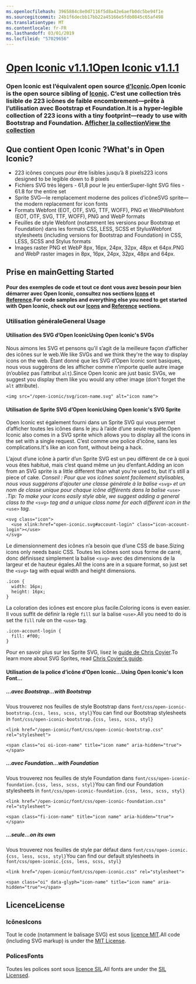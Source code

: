 ```yaml
---
ms.openlocfilehash: 3965884c8e0d7116f5d8a42e6aefb0dc5be94f1e
ms.sourcegitcommit: 24b1f6decbb17bb22a45166e5fdb0845c65af498
ms.translationtype: MT
ms.contentlocale: fr-FR
ms.lasthandoff: 03/01/2019
ms.locfileid: "57029656"
---
```

<a name="open-iconic-v111httpuseiconiccomopen"></a>[<span data-ttu-id="22782-101">Open Iconic v1.1.1</span><span class="sxs-lookup"><span data-stu-id="22782-101">Open Iconic v1.1.1</span></span>](http://useiconic.com/open)
===========

### <a name="open-iconic-is-the-open-source-sibling-of-iconichttpuseiconiccom-it-is-a-hyper-legible-collection-of-223-icons-with-a-tiny-footprintmdashready-to-use-with-bootstrap-and-foundation-view-the-collectionhttpuseiconiccomopenicons"></a><span data-ttu-id="22782-102">Open Iconic est l’équivalent open source [d’Iconic](http://useiconic.com).</span><span class="sxs-lookup"><span data-stu-id="22782-102">Open Iconic is the open source sibling of [Iconic](http://useiconic.com).</span></span> <span data-ttu-id="22782-103">C’est une collection très lisible de 223 icônes de faible encombrement&mdash;prête à l’utilisation avec Bootstrap et Foundation.</span><span class="sxs-lookup"><span data-stu-id="22782-103">It is a hyper-legible collection of 223 icons with a tiny footprint&mdash;ready to use with Bootstrap and Foundation.</span></span> [<span data-ttu-id="22782-104">Afficher la collection</span><span class="sxs-lookup"><span data-stu-id="22782-104">View the collection</span></span>](http://useiconic.com/open#icons)



## <a name="whats-in-open-iconic"></a><span data-ttu-id="22782-105">Que contient Open Iconic ?</span><span class="sxs-lookup"><span data-stu-id="22782-105">What's in Open Iconic?</span></span>

* <span data-ttu-id="22782-106">223 icônes conçues pour être lisibles jusqu’à 8 pixels</span><span class="sxs-lookup"><span data-stu-id="22782-106">223 icons designed to be legible down to 8 pixels</span></span>
* <span data-ttu-id="22782-107">Fichiers SVG très légers - 61,8 pour le jeu entier</span><span class="sxs-lookup"><span data-stu-id="22782-107">Super-light SVG files - 61.8 for the entire set</span></span> 
* <span data-ttu-id="22782-108">Sprite SVG&mdash;le remplacement moderne des polices d’icône</span><span class="sxs-lookup"><span data-stu-id="22782-108">SVG sprite&mdash;the modern replacement for icon fonts</span></span>
* <span data-ttu-id="22782-109">Formats Webfont (EOT, OTF, SVG, TTF, WOFF), PNG et WebP</span><span class="sxs-lookup"><span data-stu-id="22782-109">Webfont (EOT, OTF, SVG, TTF, WOFF), PNG and WebP formats</span></span>
* <span data-ttu-id="22782-110">Feuilles de style Webfont (notamment les versions pour Bootstrap et Foundation) dans les formats CSS, LESS, SCSS et Stylus</span><span class="sxs-lookup"><span data-stu-id="22782-110">Webfont stylesheets (including versions for Bootstrap and Foundation) in CSS, LESS, SCSS and Stylus formats</span></span>
* <span data-ttu-id="22782-111">Images raster PNG et WebP 8px, 16px, 24px, 32px, 48px et 64px.</span><span class="sxs-lookup"><span data-stu-id="22782-111">PNG and WebP raster images in 8px, 16px, 24px, 32px, 48px and 64px.</span></span>


## <a name="getting-started"></a><span data-ttu-id="22782-112">Prise en main</span><span class="sxs-lookup"><span data-stu-id="22782-112">Getting Started</span></span>

#### <a name="for-code-samples-and-everything-else-you-need-to-get-started-with-open-iconic-check-out-our-iconshttpuseiconiccomopenicons-and-referencehttpuseiconiccomopenreference-sections"></a><span data-ttu-id="22782-113">Pour des exemples de code et tout ce dont vous avez besoin pour bien démarrer avec Open Iconic, consultez nos sections [Icons](http://useiconic.com/open#icons) et [Reference](http://useiconic.com/open#reference).</span><span class="sxs-lookup"><span data-stu-id="22782-113">For code samples and everything else you need to get started with Open Iconic, check out our [Icons](http://useiconic.com/open#icons) and [Reference](http://useiconic.com/open#reference) sections.</span></span>

### <a name="general-usage"></a><span data-ttu-id="22782-114">Utilisation générale</span><span class="sxs-lookup"><span data-stu-id="22782-114">General Usage</span></span>

#### <a name="using-open-iconics-svgs"></a><span data-ttu-id="22782-115">Utilisation des SVG d’Open Iconic</span><span class="sxs-lookup"><span data-stu-id="22782-115">Using Open Iconic's SVGs</span></span>

<span data-ttu-id="22782-116">Nous aimons les SVG et pensons qu’il s’agit de la meilleure façon d’afficher des icônes sur le web.</span><span class="sxs-lookup"><span data-stu-id="22782-116">We like SVGs and we think they're the way to display icons on the web.</span></span> <span data-ttu-id="22782-117">Étant donné que les SVG d’Open Iconic sont basiques, nous vous suggérons de les afficher comme n’importe quelle autre image (n’oubliez pas l’attribut `alt`).</span><span class="sxs-lookup"><span data-stu-id="22782-117">Since Open Iconic are just basic SVGs, we suggest you display them like you would any other image (don't forget the `alt` attribute).</span></span>

```
<img src="/open-iconic/svg/icon-name.svg" alt="icon name">
```

#### <a name="using-open-iconics-svg-sprite"></a><span data-ttu-id="22782-118">Utilisation de Sprite SVG d’Open Iconic</span><span class="sxs-lookup"><span data-stu-id="22782-118">Using Open Iconic's SVG Sprite</span></span>

<span data-ttu-id="22782-119">Open Iconic est également fourni dans un Sprite SVG qui vous permet d’afficher toutes les icônes dans le jeu à l’aide d’une seule requête.</span><span class="sxs-lookup"><span data-stu-id="22782-119">Open Iconic also comes in a SVG sprite which allows you to display all the icons in the set with a single request.</span></span> <span data-ttu-id="22782-120">C’est comme une police d’icône, sans les complications.</span><span class="sxs-lookup"><span data-stu-id="22782-120">It's like an icon font, without being a hack.</span></span>

<span data-ttu-id="22782-121">L’ajout d’une icône à partir d’un Sprite SVG est un peu différent de ce à quoi vous êtes habitué, mais c’est quand même un jeu d’enfant.</span><span class="sxs-lookup"><span data-stu-id="22782-121">Adding an icon from an SVG sprite is a little different than what you're used to, but it's still a piece of cake.</span></span> <span data-ttu-id="22782-122">*Conseil : Pour que vos icônes soient facilement stylisables, nous vous suggérons d’ajouter une classe générale à la balise* `<svg>` *et un nom de classe unique pour chaque icône différents dans la balise* `<use>` *.*</span><span class="sxs-lookup"><span data-stu-id="22782-122">*Tip: To make your icons easily style able, we suggest adding a general class to the* `<svg>` *tag and a unique class name for each different icon in the* `<use>` *tag.*</span></span>  

```
<svg class="icon">
  <use xlink:href="open-iconic.svg#account-login" class="icon-account-login"></use>
</svg>
```

<span data-ttu-id="22782-123">Le dimensionnement des icônes n’a besoin que d’une CSS de base.</span><span class="sxs-lookup"><span data-stu-id="22782-123">Sizing icons only needs basic CSS.</span></span> <span data-ttu-id="22782-124">Toutes les icônes sont sous forme de carré, donc définissez simplement la balise `<svg>` avec des dimensions de la largeur et de hauteur égales.</span><span class="sxs-lookup"><span data-stu-id="22782-124">All the icons are in a square format, so just set the `<svg>` tag with equal width and height dimensions.</span></span>

```
.icon {
  width: 16px;
  height: 16px;
}
```

<span data-ttu-id="22782-125">La coloration des icônes est encore plus facile.</span><span class="sxs-lookup"><span data-stu-id="22782-125">Coloring icons is even easier.</span></span> <span data-ttu-id="22782-126">Il vous suffit de définir la règle `fill` sur la balise `<use>`.</span><span class="sxs-lookup"><span data-stu-id="22782-126">All you need to do is set the `fill` rule on the `<use>` tag.</span></span>

```
.icon-account-login {
  fill: #f00;
}
```

<span data-ttu-id="22782-127">Pour en savoir plus sur les Sprite SVG, lisez le [guide de Chris Coyier](http://css-tricks.com/svg-sprites-use-better-icon-fonts/).</span><span class="sxs-lookup"><span data-stu-id="22782-127">To learn more about SVG Sprites, read [Chris Coyier's guide](http://css-tricks.com/svg-sprites-use-better-icon-fonts/).</span></span>

#### <a name="using-open-iconics-icon-font"></a><span data-ttu-id="22782-128">Utilisation de la police d’icône d’Open Iconic...</span><span class="sxs-lookup"><span data-stu-id="22782-128">Using Open Iconic's Icon Font...</span></span>


##### <a name="with-bootstrap"></a><span data-ttu-id="22782-129">…avec Bootstrap</span><span class="sxs-lookup"><span data-stu-id="22782-129">…with Bootstrap</span></span>

<span data-ttu-id="22782-130">Vous trouverez nos feuilles de style Bootstrap dans `font/css/open-iconic-bootstrap.{css, less, scss, styl}`</span><span class="sxs-lookup"><span data-stu-id="22782-130">You can find our Bootstrap stylesheets in `font/css/open-iconic-bootstrap.{css, less, scss, styl}`</span></span>


```
<link href="/open-iconic/font/css/open-iconic-bootstrap.css" rel="stylesheet">
```


```
<span class="oi oi-icon-name" title="icon name" aria-hidden="true"></span>
```

##### <a name="with-foundation"></a><span data-ttu-id="22782-131">…avec Foundation</span><span class="sxs-lookup"><span data-stu-id="22782-131">…with Foundation</span></span>

<span data-ttu-id="22782-132">Vous trouverez nos feuilles de style Foundation dans `font/css/open-iconic-foundation.{css, less, scss, styl}`</span><span class="sxs-lookup"><span data-stu-id="22782-132">You can find our Foundation stylesheets in `font/css/open-iconic-foundation.{css, less, scss, styl}`</span></span>

```
<link href="/open-iconic/font/css/open-iconic-foundation.css" rel="stylesheet">
```


```
<span class="fi-icon-name" title="icon name" aria-hidden="true"></span>
```

##### <a name="on-its-own"></a><span data-ttu-id="22782-133">…seule</span><span class="sxs-lookup"><span data-stu-id="22782-133">…on its own</span></span>

<span data-ttu-id="22782-134">Vous trouverez nos feuilles de style par défaut dans `font/css/open-iconic.{css, less, scss, styl}`</span><span class="sxs-lookup"><span data-stu-id="22782-134">You can find our default stylesheets in `font/css/open-iconic.{css, less, scss, styl}`</span></span>

```
<link href="/open-iconic/font/css/open-iconic.css" rel="stylesheet">
```

```
<span class="oi" data-glyph="icon-name" title="icon name" aria-hidden="true"></span>
```


## <a name="license"></a><span data-ttu-id="22782-135">Licence</span><span class="sxs-lookup"><span data-stu-id="22782-135">License</span></span>

### <a name="icons"></a><span data-ttu-id="22782-136">Icônes</span><span class="sxs-lookup"><span data-stu-id="22782-136">Icons</span></span>

<span data-ttu-id="22782-137">Tout le code (notamment le balisage SVG) est sous [licence MIT](http://opensource.org/licenses/MIT).</span><span class="sxs-lookup"><span data-stu-id="22782-137">All code (including SVG markup) is under the [MIT License](http://opensource.org/licenses/MIT).</span></span>

### <a name="fonts"></a><span data-ttu-id="22782-138">Polices</span><span class="sxs-lookup"><span data-stu-id="22782-138">Fonts</span></span>

<span data-ttu-id="22782-139">Toutes les polices sont sous [licence SIL](http://scripts.sil.org/cms/scripts/page.php?item_id=OFL_web).</span><span class="sxs-lookup"><span data-stu-id="22782-139">All fonts are under the [SIL Licensed](http://scripts.sil.org/cms/scripts/page.php?item_id=OFL_web).</span></span>
